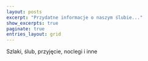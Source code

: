 ```yaml
---
layout: posts
excerpt: "Przydatne informacje o naszym ślubie..."
show_excerpts: true
paginate: true
entries_layout: grid
---
```


Szlaki, ślub, przyjęcie, noclegi i inne
